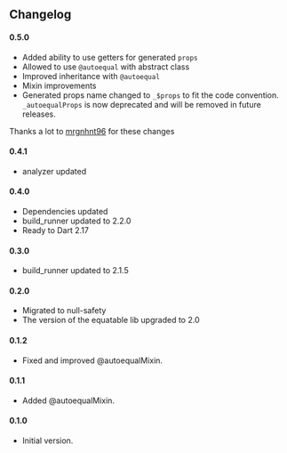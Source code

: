 ## Changelog

#### 0.5.0
- Added ability to use getters for generated `props`
- Allowed to use `@autoequal` with abstract class
- Improved inheritance with `@autoequal`
- Mixin improvements
- Generated props name changed to `_$props` to fit the code convention. `_autoequalProps` is now deprecated and will be removed in future releases.

Thanks a lot to [mrgnhnt96](https://github.com/mrgnhnt96) for these changes

#### 0.4.1
- analyzer updated

#### 0.4.0
- Dependencies updated
- build_runner updated to 2.2.0
- Ready to Dart 2.17

#### 0.3.0
 - build_runner updated to 2.1.5

#### 0.2.0
 - Migrated to null-safety
 - The version of the equatable lib upgraded to 2.0

#### 0.1.2
 - Fixed and improved @autoequalMixin.

#### 0.1.1
 - Added @autoequalMixin.

#### 0.1.0
 - Initial version.

